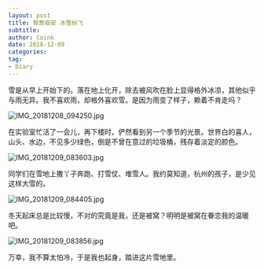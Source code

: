 ```yaml
---
layout: post
title: 郁葱临安 冰雪纷飞
subtitle: 
author: Coink
date: 2018-12-09
categories:
tag:
- Diary
---
```




雪是从早上开始下的。落在地上化开，除去被风吹在脸上显得格外冰凉，其他似乎与雨无异。我不喜欢雨，却格外喜欢雪。是因为雨变了样子，赖着不肯走吗？



![IMG_20181208_094250.jpg](https://i.loli.net/2018/12/09/5c0c8fdd3d14c.jpg)



在实验室忙活了一会儿，再下楼时，俨然看到另一个季节的光景。世界白的喜人，山头、水边，不见多少绿色，倒是不曾在意过的垃圾桶，残存着淡定的颜色。



![IMG_20181209_083603.jpg](https://i.loli.net/2018/12/09/5c0c92cc38d1b.jpg)



同学们在雪地上撒丫子奔跑、打雪仗、堆雪人。我约莫知道，杭州的孩子，是少见这样大雪的。



![IMG_20181209_084405.jpg](https://i.loli.net/2018/12/09/5c0c937800255.jpg)



冬天起床总是比较慢，不对的究竟是我，还是被窝？明明是被窝在眷恋我的温暖吧。



![IMG_20181209_083856.jpg](https://i.loli.net/2018/12/09/5c0c9425ac0c4.jpg)



万幸，我不算太怕冷，于是我也起身，踏进这片雪地里。

